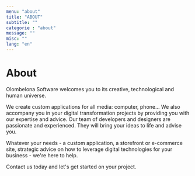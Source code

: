```yaml
---
menu: "about"
title: "ABOUT"
subtitle: ""
categorie : "about"
message: ""
misc: ""
lang: "en"
---
```


# About

Olombelona Software welcomes you to its creative, technological and human universe.

We create custom applications for all media: computer, phone... We also accompany you in your digital transformation projects by providing you with our expertise and advice. Our team of developers and designers are passionate and experienced. They will bring your ideas to life and advise you.

Whatever your needs - a custom application, a storefront or e-commerce site, strategic advice on how to leverage digital technologies for your business - we're here to help.

Contact us today and let's get started on your project.


